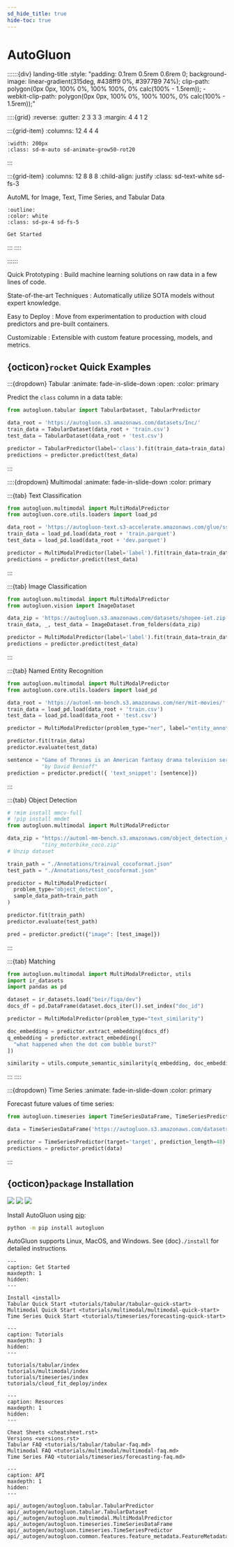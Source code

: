 ```yaml
---
sd_hide_title: true
hide-toc: true
---
```


# AutoGluon

::::::{div} landing-title
:style: "padding: 0.1rem 0.5rem 0.6rem 0; background-image: linear-gradient(315deg, #438ff9 0%, #3977B9 74%); clip-path: polygon(0px 0px, 100% 0%, 100% 100%, 0% calc(100% - 1.5rem)); -webkit-clip-path: polygon(0px 0px, 100% 0%, 100% 100%, 0% calc(100% - 1.5rem));"

::::{grid}
:reverse:
:gutter: 2 3 3 3
:margin: 4 4 1 2

:::{grid-item}
:columns: 12 4 4 4

```{image} ./_static/autogluon-s.png
:width: 200px
:class: sd-m-auto sd-animate-grow50-rot20
```
:::

:::{grid-item}
:columns: 12 8 8 8
:child-align: justify
:class: sd-text-white sd-fs-3

AutoML for Image, Text, Time Series, and Tabular Data

```{button-link} tutorials/tabular/tabular-quick-start.html
:outline:
:color: white
:class: sd-px-4 sd-fs-5

Get Started
```

:::
::::

::::::

Quick Prototyping 
: Build machine learning solutions on raw data in a few lines of code.

State-of-the-art Techniques
: Automatically utilize SOTA models without expert knowledge.

Easy to Deploy
: Move from experimentation to production with cloud predictors and pre-built containers.

Customizable
: Extensible with custom feature processing, models, and metrics.

## {octicon}`rocket` Quick Examples

:::{dropdown} Tabular
:animate: fade-in-slide-down
:open:
:color: primary

Predict the `class` column in a data table:

```python
from autogluon.tabular import TabularDataset, TabularPredictor

data_root = 'https://autogluon.s3.amazonaws.com/datasets/Inc/'
train_data = TabularDataset(data_root + 'train.csv')
test_data = TabularDataset(data_root + 'test.csv')

predictor = TabularPredictor(label='class').fit(train_data=train_data)
predictions = predictor.predict(test_data)
```
:::


::::{dropdown} Multimodal
:animate: fade-in-slide-down
:color: primary

:::{tab} Text Classification
```python
from autogluon.multimodal import MultiModalPredictor
from autogluon.core.utils.loaders import load_pd

data_root = 'https://autogluon-text.s3-accelerate.amazonaws.com/glue/sst/'
train_data = load_pd.load(data_root + 'train.parquet')
test_data = load_pd.load(data_root + 'dev.parquet')

predictor = MultiModalPredictor(label='label').fit(train_data=train_data)
predictions = predictor.predict(test_data)
```
:::

:::{tab} Image Classification

```python
from autogluon.multimodal import MultiModalPredictor
from autogluon.vision import ImageDataset

data_zip = 'https://autogluon.s3.amazonaws.com/datasets/shopee-iet.zip'
train_data, _, test_data = ImageDataset.from_folders(data_zip)

predictor = MultiModalPredictor(label='label').fit(train_data=train_data)
predictions = predictor.predict(test_data)
```
:::

:::{tab} Named Entity Recognition
```python
from autogluon.multimodal import MultiModalPredictor
from autogluon.core.utils.loaders import load_pd

data_root = 'https://automl-mm-bench.s3.amazonaws.com/ner/mit-movies/'
train_data = load_pd.load(data_root + 'train.csv')
test_data = load_pd.load(data_root + 'test.csv')

predictor = MultiModalPredictor(problem_type="ner", label="entity_annotations")

predictor.fit(train_data)
predictor.evaluate(test_data)

sentence = "Game of Thrones is an American fantasy drama television series created" +
           "by David Benioff"
prediction = predictor.predict({ 'text_snippet': [sentence]})
```
:::

:::{tab} Object Detection
```python
# !mim install mmcv-full
# !pip install mmdet
from autogluon.multimodal import MultiModalPredictor

data_zip = "https://automl-mm-bench.s3.amazonaws.com/object_detection_dataset/" +
           "tiny_motorbike_coco.zip"
# Unzip dataset

train_path = "./Annotations/trainval_cocoformat.json"
test_path = "./Annotations/test_cocoformat.json"

predictor = MultiModalPredictor(
  problem_type="object_detection",
  sample_data_path=train_path
)

predictor.fit(train_path)
predictor.evaluate(test_path)

pred = predictor.predict({"image": [test_image]})
```
:::

:::{tab} Matching
```python
from autogluon.multimodal import MultiModalPredictor, utils
import ir_datasets
import pandas as pd

dataset = ir_datasets.load("beir/fiqa/dev")
docs_df = pd.DataFrame(dataset.docs_iter()).set_index("doc_id")

predictor = MultiModalPredictor(problem_type="text_similarity")

doc_embedding = predictor.extract_embedding(docs_df)
q_embedding = predictor.extract_embedding([
  "what happened when the dot com bubble burst?"
])

similarity = utils.compute_semantic_similarity(q_embedding, doc_embedding)
```
:::
::::


:::{dropdown} Time Series
:animate: fade-in-slide-down
:color: primary

Forecast future values of time series:

```python
from autogluon.timeseries import TimeSeriesDataFrame, TimeSeriesPredictor

data = TimeSeriesDataFrame('https://autogluon.s3.amazonaws.com/datasets/timeseries/m4_hourly/train.csv')

predictor = TimeSeriesPredictor(target='target', prediction_length=48).fit(data)
predictions = predictor.predict(data)
```
:::


## {octicon}`package` Installation

![](https://img.shields.io/pypi/pyversions/autogluon)
![](https://img.shields.io/pypi/v/autogluon.svg)
![](https://img.shields.io/pypi/dm/autogluon)

Install AutoGluon using [pip](https://pip.pypa.io/en/stable/installation/):

```bash
python -m pip install autogluon
```

AutoGluon supports Linux, MacOS, and Windows. See {doc}`./install` for detailed instructions. 


```{toctree}
---
caption: Get Started
maxdepth: 1
hidden:
---

Install <install>
Tabular Quick Start <tutorials/tabular/tabular-quick-start>
Multimodal Quick Start <tutorials/multimodal/multimodal-quick-start>
Time Series Quick Start <tutorials/timeseries/forecasting-quick-start>
```

```{toctree}
---
caption: Tutorials
maxdepth: 3
hidden:
---

tutorials/tabular/index
tutorials/multimodal/index
tutorials/timeseries/index
tutorials/cloud_fit_deploy/index
```

```{toctree}
---
caption: Resources
maxdepth: 1
hidden:
---

Cheat Sheets <cheatsheet.rst>
Versions <versions.rst>
Tabular FAQ <tutorials/tabular/tabular-faq.md>
Multimodal FAQ <tutorials/multimodal/multimodal-faq.md>
Time Series FAQ <tutorials/timeseries/forecasting-faq.md>
```


```{toctree}
---
caption: API
maxdepth: 1
hidden:
---

api/_autogen/autogluon.tabular.TabularPredictor
api/_autogen/autogluon.tabular.TabularDataset
api/_autogen/autogluon.multimodal.MultiModalPredictor
api/_autogen/autogluon.timeseries.TimeSeriesDataFrame
api/_autogen/autogluon.timeseries.TimeSeriesPredictor
api/_autogen/autogluon.common.features.feature_metadata.FeatureMetadata
```
